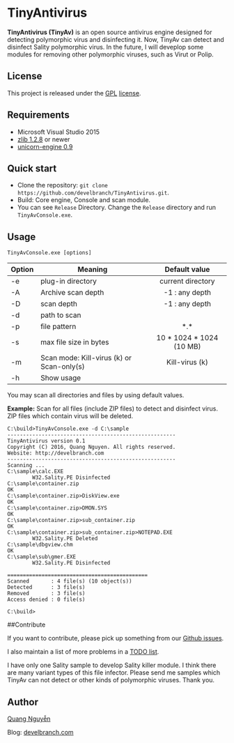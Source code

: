 TinyAntivirus
==============

**TinyAntivirus (TinyAv)** is an open source antivirus engine designed for detecting polymorphic virus and disinfecting it. Now, TinyAv can detect and disinfect Sality polymorphic virus. In the future, I will deveplop some modules for removing other polymorphic viruses, such as Virut or Polip.


## License

This project is released under the [GPL](COPYING) [license](LICENSE).

## Requirements

* Microsoft Visual Studio 2015
* [zlib 1.2.8](http://www.zlib.net) or newer
* [unicorn-engine 0.9](http://www.unicorn-engine.org/)

## Quick start

* Clone the repository: `git clone https://github.com/develbranch/TinyAntivirus.git`.
* Build: Core engine, Console and scan module.
* You can see `Release` Directory. Change the `Release` directory and run `TinyAvConsole.exe`.

## Usage

```
TinyAvConsole.exe [options]

```
| Option   |      Meaning      |  Default value |
|----------|-------------|:------:|
| -e | plug-in directory | current directory |
| -A | Archive scan depth | -1 : any depth|
| -D | scan depth | -1 : any depth |
| -d | path to scan |  |
| -p | file pattern | \*.\* |
| -s | max file size in bytes| 10 \* 1024 \* 1024 (10 MB) |
| -m | Scan mode: Kill-virus (k) or Scan-only(s) | Kill-virus (k) |
| -h | Show usage ||

You may scan all directories and files by using default values.

**Example:** Scan for all files (include ZIP files) to detect and disinfect virus.
ZIP files which contain virus will be deleted.
```
C:\build>TinyAvConsole.exe -d C:\sample
------------------------------------------------------
TinyAntivirus version 0.1
Copyright (C) 2016, Quang Nguyen. All rights reserved.
Website: http://develbranch.com
------------------------------------------------------
Scanning ...
C:\sample\calc.EXE
        W32.Sality.PE Disinfected
C:\sample\container.zip                                                 OK
C:\sample\container.zip>DiskView.exe                                    OK
C:\sample\container.zip>DMON.SYS                                        OK
C:\sample\container.zip>sub_container.zip                               OK
C:\sample\container.zip>sub_container.zip>NOTEPAD.EXE
        W32.Sality.PE Deleted
C:\sample\dbgview.chm                                                   OK
C:\sample\sub\gmer.EXE
        W32.Sality.PE Disinfected

=============================================
Scanned       : 4 file(s) (10 object(s))
Detected      : 3 file(s)
Removed       : 3 file(s)
Access denied : 0 file(s)

C:\build>
```

##Contribute

If you want to contribute, please pick up something from our [Github issues](https://github.com/develbranch/TinyAntivirus/issues).

I also maintain a list of more problems in a [TODO list](https://github.com/develbranch/TinyAntivirus/wiki/TODO).

I have only one Sality sample to develop Sality killer module. I think there are many variant types of this file infector. Please send me samples which TinyAv can not detect or other kinds of polymorphic viruses. Thank you.

## Author

[Quang Nguyễn](https://github.com/quangnh89)

Blog: [develbranch.com](https://develbranch.com)
